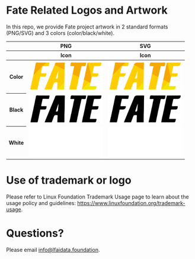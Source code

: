 # Fate Related Logos and Artwork 
In this repo, we provide Fate project artwork in 2 standard formats (PNG/SVG) and 3 colors (color/black/white). 

<table class="logos-table">
	<thead>
		<tr>
			<th></th>
			<th colspan="1">PNG</th>
			<th colspan="1">SVG</th>
		</tr>
		<tr>
			<th></th>
			<th>Icon</th>
			<th>Icon</th>
		</tr>
	</thead>	
    <tbody>
		  <tr>
			  <th>Color</th>
			  <td><a href="color/fate-color.png"><img src="color/fate-color.png" width="200"></a></td>
			  <td><a href="color/fate-color.svg"><img src="color/fate-color.svg" width="200"></a></td>
		  </tr>
    <tr>
     <th>Black</th>
			<td><a href="black/fate-black.png"><img src="black/fate-black.png" width="200"></a></td>
			<td><a href="black/fate-black.svg"><img src="black/fate-black.svg" width="200"></a></td>
		</tr>
      <tr>
			<th>White</th>
			<td><a href="white/fate-white.png"><img src="white/fate-white.png" width="200"></a></td>
			<td><a href="white/fate-color.svg"><img src="white/fate-white.svg" width="200"></a></td>
		</tr>
	</tbody>	
</table>

# Use of trademark or logo 
Please refer to Linux Foundation Trademark Usage page to learn about the usage policy and guidelines: https://www.linuxfoundation.org/trademark-usage. 

# Questions? 
Please email info@lfaidata.foundation.
